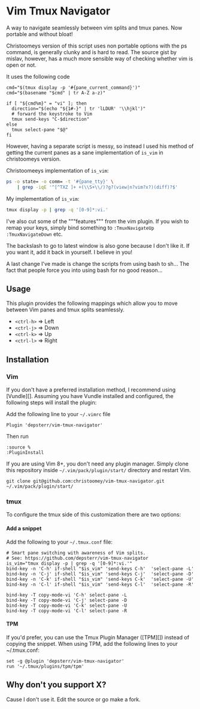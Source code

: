 Vim Tmux Navigator
==================

A way to navigate seamlessly between vim splits and tmux panes. Now portable and without bloat!

Christoomeys version of this script uses non portable options with the ps command, is generally clunky and is hard to read. The source gist by mislav, however, has a much more sensible way of checking whether vim is open or not.

It uses the following code
```
cmd="$(tmux display -p '#{pane_current_command}')"
cmd="$(basename "$cmd" | tr A-Z a-z)"

if [ "${cmd%m}" = "vi" ]; then
  direction="$(echo "${1#-}" | tr 'lLDUR' '\\hjkl')"
  # forward the keystroke to Vim
  tmux send-keys "C-$direction"
else
  tmux select-pane "$@"
fi
```

However, having a separate script is messy, so instead I used his method of getting the current panes as a sane implementation of `is_vim` in christoomeys version.

Christoomeeys implementation of `is_vim`:
```sh
ps -o state= -o comm= -t '#{pane_tty}' \
    | grep -iqE '^[^TXZ ]+ +(\\S+\\/)?g?(view|n?vim?x?)(diff)?$'
```
My implementation of `is_vim`:
```sh
tmux display -p | grep -q '[0-9]*:vi.'
```

I've also cut some of the """features""" from the vim plugin. If you wish to remap your keys, simply bind something to `:TmuxNavigateUp` `:TmuxNavigateDown` etc.

The backslash to go to latest window is also gone because I don't like it. If you want it, add it back in yourself. I believe in you!

A last change I've made is change the scripts from using bash to sh... The fact that people force you into using bash for no good reason...

Usage
-----

This plugin provides the following mappings which allow you to move between
Vim panes and tmux splits seamlessly.

- `<ctrl-h>` => Left
- `<ctrl-j>` => Down
- `<ctrl-k>` => Up
- `<ctrl-l>` => Right

Installation
------------

### Vim

If you don't have a preferred installation method, I recommend using [Vundle][].
Assuming you have Vundle installed and configured, the following steps will
install the plugin:

Add the following line to your `~/.vimrc` file

``` vim
Plugin 'depsterr/vim-tmux-navigator'
```

Then run

```
:source %
:PluginInstall
```

If you are using Vim 8+, you don't need any plugin manager. Simply clone this repository inside `~/.vim/pack/plugin/start/` directory and restart Vim.

```
git clone git@github.com:christoomey/vim-tmux-navigator.git ~/.vim/pack/plugin/start/
```


### tmux

To configure the tmux side of this customization there are two options:

#### Add a snippet

Add the following to your `~/.tmux.conf` file:

``` tmux
# Smart pane switching with awareness of Vim splits.
# See: https://github.com/depsterr/vim-tmux-navigator
is_vim="tmux display -p | grep -q '[0-9]*:vi.'"
bind-key -n 'C-h' if-shell "$is_vim" 'send-keys C-h'  'select-pane -L'
bind-key -n 'C-j' if-shell "$is_vim" 'send-keys C-j'  'select-pane -D'
bind-key -n 'C-k' if-shell "$is_vim" 'send-keys C-k'  'select-pane -U'
bind-key -n 'C-l' if-shell "$is_vim" 'send-keys C-l'  'select-pane -R'

bind-key -T copy-mode-vi 'C-h' select-pane -L
bind-key -T copy-mode-vi 'C-j' select-pane -D
bind-key -T copy-mode-vi 'C-k' select-pane -U
bind-key -T copy-mode-vi 'C-l' select-pane -R
```

#### TPM

If you'd prefer, you can use the Tmux Plugin Manager ([TPM][]) instead of
copying the snippet.
When using TPM, add the following lines to your ~/.tmux.conf:

``` tmux
set -g @plugin 'depsterr/vim-tmux-navigator'
run '~/.tmux/plugins/tpm/tpm'
```

Why don't you support X?
------------------------

Cause I don't use it. Edit the source or go make a fork.
